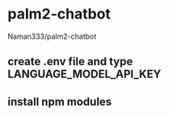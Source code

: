 # palm2-chatbot
Naman333/palm2-chatbot
## create .env file and type LANGUAGE_MODEL_API_KEY
## install npm modules
